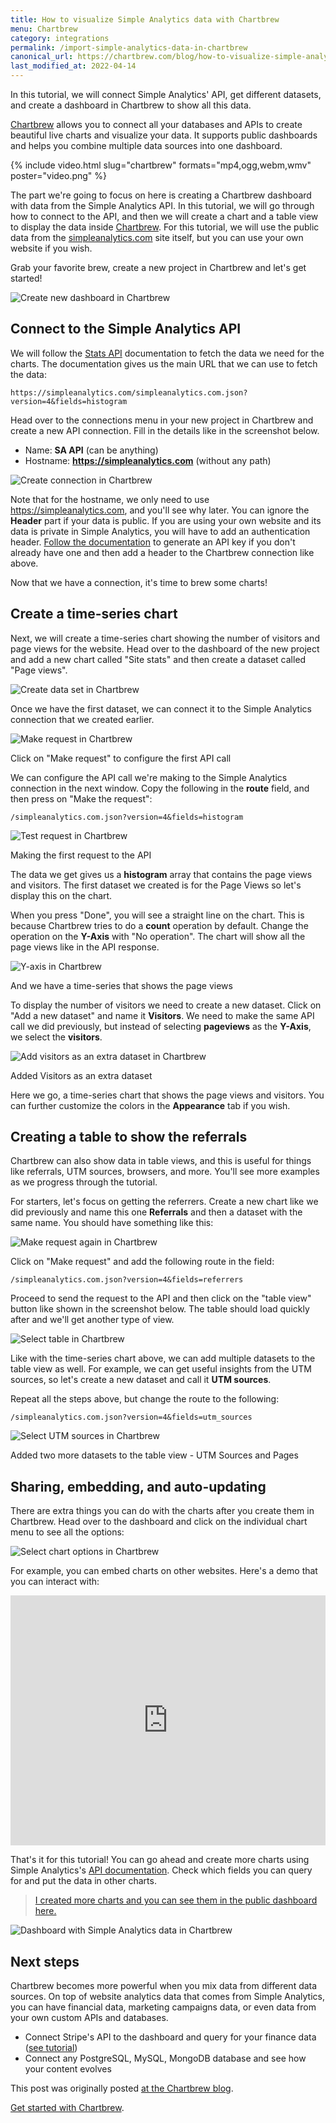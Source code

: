 ```yaml
---
title: How to visualize Simple Analytics data with Chartbrew
menu: Chartbrew
category: integrations
permalink: /import-simple-analytics-data-in-chartbrew
canonical_url: https://chartbrew.com/blog/how-to-visualize-simple-analytics-data-with-chartbrew/
last_modified_at: 2022-04-14
---
```


In this tutorial, we will connect Simple Analytics' API, get different datasets, and create a dashboard in Chartbrew to show all this data.

[Chartbrew](https://chartbrew.com/) allows you to connect all your databases and APIs to create beautiful live charts and visualize your data. It supports public dashboards and helps you combine multiple data sources into one dashboard.

{%
  include video.html
  slug="chartbrew"
  formats="mp4,ogg,webm,wmv"
  poster="video.png"
%}

The part we're going to focus on here is creating a Chartbrew dashboard with data from the Simple Analytics API. In this tutorial, we will go through how to connect to the API, and then we will create a chart and a table view to display the data inside [Chartbrew](https://chartbrew.com/). For this tutorial, we will use the public data from the [simpleanalytics.com](https://simpleanalytics.com/simpleanalytics.com) site itself, but you can use your own website if you wish.

Grab your favorite brew, create a new project in Chartbrew and let's get started!

<img class="border" src="/images/chartbrew-create-new-dashboard.png" alt="Create new dashboard in Chartbrew" />

## Connect to the Simple Analytics API

We will follow the [Stats API](https://docs.simpleanalytics.com/api/stats) documentation to fetch the data we need for the charts. The documentation gives us the main URL that we can use to fetch the data:

```
https://simpleanalytics.com/simpleanalytics.com.json?version=4&fields=histogram
```

Head over to the connections menu in your new project in Chartbrew and create a new API connection. Fill in the details like in the screenshot below.

- Name: **SA API** (can be anything)
- Hostname: **https://simpleanalytics.com** (without any path)

<img class="border" src="/images/chartbrew-create-connection.png" alt="Create connection in Chartbrew" />

Note that for the hostname, we only need to use https://simpleanalytics.com, and you'll see why later. You can ignore the **Header** part if your data is public. If you are using your own website and its data is private in Simple Analytics, you will have to add an authentication header. [Follow the documentation](https://docs.simpleanalytics.com/api/authenticate) to generate an API key if you don't already have one and then add a header to the Chartbrew connection like above.

Now that we have a connection, it's time to brew some charts!

## Create a time-series chart

Next, we will create a time-series chart showing the number of visitors and page views for the website. Head over to the dashboard of the new project and add a new chart called "Site stats" and then create a dataset called "Page views".

<img class="border" src="/images/chartbrew-create-data-set.png" alt="Create data set in Chartbrew" />

Once we have the first dataset, we can connect it to the Simple Analytics connection that we created earlier.

<img class="border" src="/images/chartbrew-make-request.png" alt="Make request in Chartbrew" />

<p class="caption">Click on "Make request" to configure the first API call</p>

We can configure the API call we're making to the Simple Analytics connection in the next window. Copy the following in the **route** field, and then press on "Make the request":

```
/simpleanalytics.com.json?version=4&fields=histogram
```

<img class="border" src="/images/chartbrew-test-request.png" alt="Test request in Chartbrew" />

<p class="caption">Making the first request to the API</p>

The data we get gives us a **histogram** array that contains the page views and visitors. The first dataset we created is for the Page Views so let's display this on the chart.

When you press "Done", you will see a straight line on the chart. This is because Chartbrew tries to do a **count** operation by default. Change the operation on the **Y-Axis** with "No operation". The chart will show all the page views like in the API response.

<img class="border" src="/images/chartbrew-y-axis.png" alt="Y-axis in Chartbrew" />

<p class="caption">And we have a time-series that shows the page views</p>

To display the number of visitors we need to create a new dataset. Click on "Add a new dataset" and name it **Visitors**. We need to make the same API call we did previously, but instead of selecting **pageviews** as the **Y-Axis**, we select the **visitors**.

<img class="border" src="/images/chartbrew-add-visitors.png" alt="Add visitors as an extra dataset in Chartbrew" />

<p class="caption">Added Visitors as an extra dataset</p>

Here we go, a time-series chart that shows the page views and visitors. You can further customize the colors in the **Appearance** tab if you wish.

## Creating a table to show the referrals

Chartbrew can also show data in table views, and this is useful for things like referrals, UTM sources, browsers, and more. You'll see more examples as we progress through the tutorial.

For starters, let's focus on getting the referrers. Create a new chart like we did previously and name this one **Referrals** and then a dataset with the same name. You should have something like this:

<img class="border" src="/images/chartbrew-make-request-again.png" alt="Make request again in Chartbrew" />

Click on "Make request" and add the following route in the field:

```
/simpleanalytics.com.json?version=4&fields=referrers
```

Proceed to send the request to the API and then click on the "table view" button like shown in the screenshot below. The table should load quickly after and we'll get another type of view.

<img class="border" src="/images/chartbrew-select-table.png" alt="Select table in Chartbrew" />

Like with the time-series chart above, we can add multiple datasets to the table view as well. For example, we can get useful insights from the UTM sources, so let's create a new dataset and call it **UTM sources**.

Repeat all the steps above, but change the route to the following:

```
/simpleanalytics.com.json?version=4&fields=utm_sources
```

<img class="border" src="/images/chartbrew-select-utm-sources.png" alt="Select UTM sources in Chartbrew" />

<p class="caption">Added two more datasets to the table view - UTM Sources and Pages</p>

## Sharing, embedding, and auto-updating

There are extra things you can do with the charts after you create them in Chartbrew. Head over to the dashboard and click on the individual chart menu to see all the options:

<img class="border" src="/images/chartbrew-chart-options.png" alt="Select chart options in Chartbrew" />

For example, you can embed charts on other websites. Here's a demo that you can interact with:

<iframe class="border" src="https://chartbrew.com/chart/362/embedded" allowTransparency="true" width="100%" height="400" scrolling="no" frameborder="0" style="background-color: #fff"></iframe>

That's it for this tutorial! You can go ahead and create more charts using Simple Analytics's [API documentation](https://docs.simpleanalytics.com/api/stats). Check which fields you can query for and put the data in other charts.

> [I created more charts and you can see them in the public dashboard here.](https://app.chartbrew.com/b/simpleanalytics-demo)

<img class="border" src="/images/chartbrew-dashboard.png" alt="Dashboard with Simple Analytics data in Chartbrew" />

## Next steps

Chartbrew becomes more powerful when you mix data from different data sources. On top of website analytics data that comes from Simple Analytics, you can have financial data, marketing campaigns data, or even data from your own custom APIs and databases.

- Connect Stripe's API to the dashboard and query for your finance data ([see tutorial](https://chartbrew.com/blog/how-to-create-a-stripe-dashboard-in-chartbrew/))
- Connect any PostgreSQL, MySQL, MongoDB database and see how your content evolves

This post was originally posted [at the Chartbrew blog](https://chartbrew.com/blog/how-to-visualize-simple-analytics-data-with-chartbrew/).

[Get started with Chartbrew](https://chartbrew.com).
